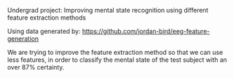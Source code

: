 Undergrad project: Improving mental state recognition using different feature extraction methods

Using data generated by:
https://github.com/jordan-bird/eeg-feature-generation

We are trying to improve the feature extraction method so that we can use less features,
in order to classify the mental state of the test subject with an over 87% certainty.
